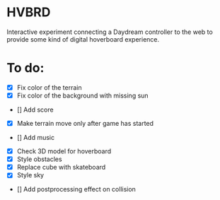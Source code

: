 # HVBRD

Interactive experiment connecting a Daydream controller to the web to provide some kind of digital hoverboard experience.

# To do:

- [x] Fix color of the terrain
- [x] Fix color of the background with missing sun
- [] Add score
- [x] Make terrain move only after game has started
- [] Add music
- [x] Check 3D model for hoverboard
- [x] Style obstacles
- [x] Replace cube with skateboard
- [x] Style sky
- [] Add postprocessing effect on collision